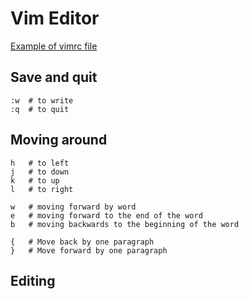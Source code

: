# Vim Editor

[Example of vimrc file](./vimrc)

## Save and quit
```
:w  # to write
:q  # to quit
```

## Moving around
```
h   # to left
j   # to down
k   # to up
l   # to right

w   # moving forward by word
e   # moving forward to the end of the word
b   # moving backwards to the beginning of the word

{   # Move back by one paragraph
}   # Move forward by one paragraph
```

## Editing

